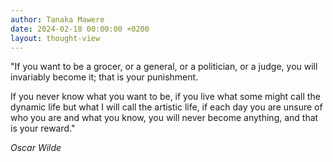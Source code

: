```yaml
---
author: Tanaka Mawere
date: 2024-02-18 00:00:00 +0200
layout: thought-view
---
```


"If you want to be a grocer, or a general, or a politician, or a judge, you will invariably become it; that is your punishment. 

If you never know what you want to be, if you live what some might call the dynamic life but what I will call the artistic life, if each day you are unsure of who you are and what you know, you will never become anything, and that is your reward."

*Oscar Wilde*